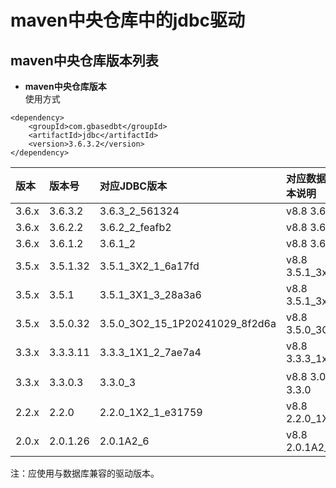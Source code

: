 # maven中央仓库中的jdbc驱动  
## maven中央仓库版本列表  
- **maven中央仓库版本**  
使用方式  
```text
<dependency>
    <groupId>com.gbasedbt</groupId>
    <artifactId>jdbc</artifactId>
    <version>3.6.3.2</version>
</dependency>
```

|**版本**|**版本号**|**对应JDBC版本**|**对应数据库版本说明**|  
|:---|:---|:---|:---|
|3.6.x|3.6.3.2|3.6.3_2_561324|v8.8 3.6.3_2|
|3.6.x|3.6.2.2|3.6.2_2_feafb2|v8.8 3.6.2_2|  
|3.6.x|3.6.1.2|3.6.1_2|v8.8 3.6.1_2|  
|3.5.x|3.5.1.32|3.5.1_3X2_1_6a17fd|v8.8 3.5.1_3x2_1|  
|3.5.x|3.5.1|3.5.1_3X1_3_28a3a6|v8.8 3.5.1_3x1_3|  
|3.5.x|3.5.0.32|3.5.0_3O2_15_1P20241029_8f2d6a|v8.8 3.5.0_3O2_15|  
|3.3.x|3.3.3.11|3.3.3_1X1_2_7ae7a4|v8.8 3.3.3_1x1_3|  
|3.3.x|3.3.0.3|3.3.0_3|v8.8 3.0.x 至 3.3.0|  
|2.2.x|2.2.0|2.2.0_1X2_1_e31759|v8.8 2.2.0_1X2_1|  
|2.0.x|2.0.1.26|2.0.1A2_6|v8.8 2.0.1A2_6|

注：应使用与数据库兼容的驱动版本。